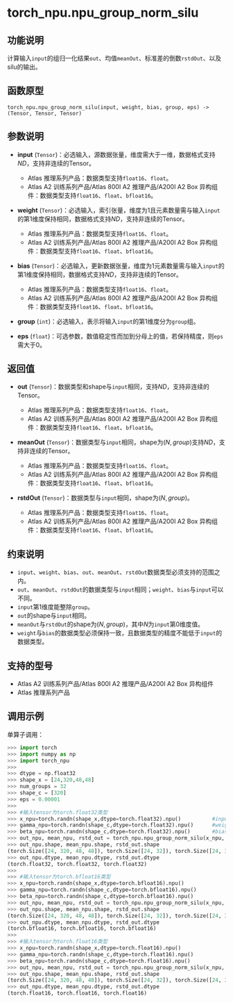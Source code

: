 # torch_npu.npu_group_norm_silu

## 功能说明

计算输入`input`的组归一化结果`out`、均值`meanOut`、标准差的倒数`rstdOut`、以及silu的输出。

## 函数原型

```
torch_npu.npu_group_norm_silu(input, weight, bias, group, eps) -> (Tensor, Tensor, Tensor)
```

## 参数说明

- **input** (`Tensor`)：必选输入，源数据张量，维度需大于一维，数据格式支持$ND$，支持非连续的Tensor。
    - <term>Atlas 推理系列产品</term>：数据类型支持`float16`、`float`。
    - <term>Atlas A2 训练系列产品/Atlas 800I A2 推理产品/A200I A2 Box 异构组件</term>：数据类型支持`float16`、`float`、`bfloat16`。

- **weight** (`Tensor`)：必选输入，索引张量，维度为1且元素数量需与输入`input`的第1维度保持相同，数据格式支持$ND$，支持非连续的Tensor。
    - <term>Atlas 推理系列产品</term>：数据类型支持`float16`、`float`。
    - <term>Atlas A2 训练系列产品/Atlas 800I A2 推理产品/A200I A2 Box 异构组件</term>：数据类型支持`float16`、`float`、`bfloat16`。

- **bias** (`Tensor`)：必选输入，更新数据张量，维度为1元素数量需与输入`input`的第1维度保持相同，数据格式支持$ND$，支持非连续的Tensor。
    - <term>Atlas 推理系列产品</term>：数据类型支持`float16`、`float`。
    - <term>Atlas A2 训练系列产品/Atlas 800I A2 推理产品/A200I A2 Box 异构组件</term>：数据类型支持`float16`、`float`、`bfloat16`。

- **group** (`int`)：必选输入，表示将输入`input`的第1维度分为`group`组。
- **eps** (`float`)：可选参数，数值稳定性而加到分母上的值，若保持精度，则`eps`需大于0。

## 返回值

- **out** (`Tensor`)：数据类型和shape与`input`相同，支持$ND$，支持非连续的Tensor。
    - <term>Atlas 推理系列产品</term>：数据类型支持`float16`、`float`。
    - <term>Atlas A2 训练系列产品/Atlas 800I A2 推理产品/A200I A2 Box 异构组件</term>：数据类型支持`float16`、`float`、`bfloat16`。

- **meanOut** (`Tensor`)：数据类型与`input`相同，shape为$(N, group)$支持$ND$，支持非连续的Tensor。
    - <term>Atlas 推理系列产品</term>：数据类型支持`float16`、`float`。
    - <term>Atlas A2 训练系列产品/Atlas 800I A2 推理产品/A200I A2 Box 异构组件</term>：数据类型支持`float16`、`float`、`bfloat16`。

- **rstdOut** (`Tensor`)：数据类型与`input`相同，shape为$(N, group)$。
    - <term>Atlas 推理系列产品</term>：数据类型支持`float16`、`float`。
    - <term>Atlas A2 训练系列产品/Atlas 800I A2 推理产品/A200I A2 Box 异构组件</term>：数据类型支持`float16`、`float`、`bfloat16`。

## 约束说明

- `input`、`weight`、`bias`、`out`、`meanOut`、`rstdOut`数据类型必须支持的范围之内。
- `out`、`meanOut`、`rstdOut`的数据类型与`input`相同；`weight`、`bias`与`input`可以不同。
- `input`第1维度能整除`group`。
- `out`的shape与`input`相同。
- `meanOut`与`rstdOut`的shape为$(N, group)$，其中$N$为`input`第0维度值。
- `weight`与`bias`的数据类型必须保持一致，且数据类型的精度不能低于`input`的数据类型。

## 支持的型号

- <term>Atlas A2 训练系列产品/Atlas 800I A2 推理产品/A200I A2 Box 异构组件</term>
- <term>Atlas 推理系列产品</term>

## 调用示例

单算子调用：

```python
>>> import torch
>>> import numpy as np
>>> import torch_npu
>>>
>>> dtype = np.float32
>>> shape_x = [24,320,48,48]
>>> num_groups = 32
>>> shape_c = [320]
>>> eps = 0.00001
>>>
>>> #输入tensor为torch.float32类型
>>> x_npu=torch.randn(shape_x,dtype=torch.float32).npu()          #input
>>> gamma_npu=torch.randn(shape_c,dtype=torch.float32).npu()      #weight
>>> beta_npu=torch.randn(shape_c,dtype=torch.float32).npu()       #bias
>>> out_npu, mean_npu, rstd_out = torch_npu.npu_group_norm_silu(x_npu, gamma_npu, beta_npu, group=num_groups, eps=eps)
>>> out_npu.shape, mean_npu.shape, rstd_out.shape
(torch.Size([24, 320, 48, 48]), torch.Size([24, 32]), torch.Size([24, 32]))
>>> out_npu.dtype, mean_npu.dtype, rstd_out.dtype
(torch.float32, torch.float32, torch.float32)
>>>
>>> #输入tensor为torch.bfloat16类型
>>> x_npu=torch.randn(shape_x,dtype=torch.bfloat16).npu()
>>> gamma_npu=torch.randn(shape_c,dtype=torch.bfloat16).npu()
>>> beta_npu=torch.randn(shape_c,dtype=torch.bfloat16).npu()
>>> out_npu, mean_npu, rstd_out = torch_npu.npu_group_norm_silu(x_npu, gamma_npu, beta_npu, group=num_groups, eps=eps)
>>> out_npu.shape, mean_npu.shape, rstd_out.shape
(torch.Size([24, 320, 48, 48]), torch.Size([24, 32]), torch.Size([24, 32]))
>>> out_npu.dtype, mean_npu.dtype, rstd_out.dtype
(torch.bfloat16, torch.bfloat16, torch.bfloat16)
>>>
>>> #输入tensor为torch.float16类型
>>> x_npu=torch.randn(shape_x,dtype=torch.float16).npu()
>>> gamma_npu=torch.randn(shape_c,dtype=torch.float16).npu()
>>> beta_npu=torch.randn(shape_c,dtype=torch.float16).npu()
>>> out_npu, mean_npu, rstd_out = torch_npu.npu_group_norm_silu(x_npu, gamma_npu, beta_npu, group=num_groups, eps=eps)
>>> out_npu.shape, mean_npu.shape, rstd_out.shape
(torch.Size([24, 320, 48, 48]), torch.Size([24, 32]), torch.Size([24, 32]))
>>> out_npu.dtype, mean_npu.dtype, rstd_out.dtype
(torch.float16, torch.float16, torch.float16)

```

